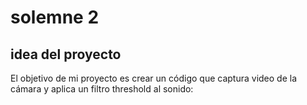 # solemne 2

## idea del proyecto

El objetivo de mi proyecto es crear un código que captura video de la cámara y aplica un filtro threshold al sonido:
